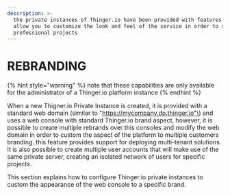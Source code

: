```yaml
---
description: >-
  the private instances of Thinger.io have been provided with features that
  allow you to customize the look and feel of the service in order to support
  professional projects
---
```


# REBRANDING

{% hint style="warning" %}
note that these capabilities are only available for the administrator of a Thinger.io platform instance
{% endhint %}

When a new Thigner.io Private Instance is created, it is provided with a standard web domain \(similar to "https://mycompany.do.thinger.io"\) and uses a web console with standard Thinger.io brand aspect, however, it is possible to create multiple rebrands over this consoles and modify the web domain in order to custom the aspect of the platform to multiple customers branding. this feature provides support for deploying multi-tenant solutions. It is also possible to create multiple user accounts that will make use of the same private server, creating an isolated network of users for specific projects. 

This section explains how to configure Thinger.io private instances to custom the appearance of the web console to a specific brand.



